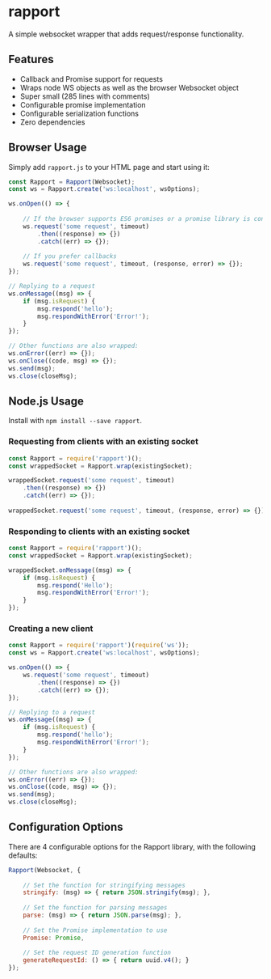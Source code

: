 # rapport
A simple websocket wrapper that adds request/response functionality.

## Features
* Callback and Promise support for requests
* Wraps node WS objects as well as the browser Websocket object
* Super small (285 lines with comments)
* Configurable promise implementation
* Configurable serialization functions
* Zero dependencies

## Browser Usage
Simply add `rapport.js` to your HTML page and start using it:

```javascript
const Rapport = Rapport(Websocket);
const ws = Rapport.create('ws:localhost', wsOptions);

ws.onOpen(() => {
    
    // If the browser supports ES6 promises or a promise library is configured
    ws.request('some request', timeout)
        .then((response) => {})
        .catch((err) => {});
    
    // If you prefer callbacks
    ws.request('some request', timeout, (response, error) => {});
});

// Replying to a request
ws.onMessage((msg) => {
    if (msg.isRequest) {
        msg.respond('hello');
        msg.respondWithError('Error!');
    }
});

// Other functions are also wrapped:
ws.onError((err) => {});
ws.onClose((code, msg) => {});
ws.send(msg);
ws.close(closeMsg);
```

## Node.js Usage
Install with `npm install --save rapport`.

### Requesting from clients with an existing socket
```javascript
const Rapport = require('rapport')();
const wrappedSocket = Rapport.wrap(existingSocket);

wrappedSocket.request('some request', timeout)
    .then((response) => {})
    .catch((err) => {});
    
wrappedSocket.request('some request', timeout, (response, error) => {});
```

### Responding to clients with an existing socket
```javascript
const Rapport = require('rapport')();
const wrappedSocket = Rapport.wrap(existingSocket);

wrappedSocket.onMessage((msg) => {
    if (msg.isRequest) {   
        msg.respond('Hello');
        msg.respondWithError('Error!');
    }
});
```

### Creating a new client
```javascript
const Rapport = require('rapport')(require('ws'));
const ws = Rapport.create('ws:localhost', wsOptions);

ws.onOpen(() => {    
    ws.request('some request', timeout)
        .then((response) => {})
        .catch((err) => {});
});

// Replying to a request
ws.onMessage((msg) => {
    if (msg.isRequest) {
        msg.respond('hello');
        msg.respondWithError('Error!');
    }
});

// Other functions are also wrapped:
ws.onError((err) => {});
ws.onClose((code, msg) => {});
ws.send(msg);
ws.close(closeMsg);
```

## Configuration Options
There are 4 configurable options for the Rapport library, with the following defaults:

```javascript
Rapport(Websocket, {
    
    // Set the function for stringifying messages
    stringify: (msg) => { return JSON.stringify(msg); },
    
    // Set the function for parsing messages
    parse: (msg) => { return JSON.parse(msg); },
    
    // Set the Promise implementation to use
    Promise: Promise,
    
    // Set the request ID generation function
    generateRequestId: () => { return uuid.v4(); }
});
```
